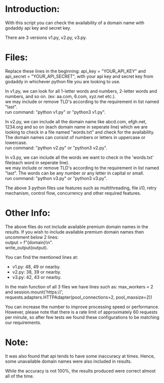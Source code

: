 # Introduction:
With this script you can check the availability of a domain name with godaddy api key and secret key.

There are 3 versions v1.py, v2.py, v3.py.

# Files:
Replace these lines in the beginning: api_key = "YOUR_API_KEY" and api_secret = "YOUR_API_SECRET", with
your api key and secret key from godaddy in whichever python file you are looking to use.

In v1.py, we can look for all 1-letter words and numbers, 2-letter words and numbers, and so on.
(ex: aa.com, 6.com, xyz.net etc.).  
we may include or remove TLD's according to the requirement in list named "last".  
run command: "python v1.py" or "python3 v1.py".

In v2.py, we can include all the domain name like abcd.com, efgh.net, 1234.org and so on 
(each domain name in seperate line) which we are looking to check in a file named "words.txt" 
and check for the availability.   
The domain names can consist of numbers or letters in uppercase or lowercase.  
run command: "python v2.py" or "python3 v2.py".

In v3.py, we can include all the words we want to check in the 'words.txt' file(each word in seperate line).  
we may include or remove TLD's according to the requirement in list named "last". The words can be any number 
or any letter in capital or small.  
run command: "python v3.py" or "python3 v3.py".

The above 3 python files use features such as multithreading, file i/0, retry mechanism, control flow, concurrency
and other required features.

# Other Info:
The above files do not include available premium domain names in the results. If you wish to include available premium domain names 
then uncomment below 2 lines:  
output = f"{domain}\n".  
write_output(output). 

You can find the mentioned lines at:
* v1.py: 48, 49 or nearby.
* v2.py: 38, 39 or nearby.
* v3.py: 42, 43 or nearby.  

In the main function of all 3 files we have lines such as:
max_workers = 2 and
session.mount('https://', requests.adapters.HTTPAdapter(pool_connections=2, pool_maxsize=2))

You can increase the number to improve processing speed or performance. However, please note that there is a rate limit of approximately 60 requests per minute, so after few tests we found these configurations to be matching our requirements.

# Note:
It was also found that api tends to have some inaccuracy at times. Hence, some unavailable domain names were also 
included in results.

While the accuracy is not 100%, the results produced were correct almost all of the time.